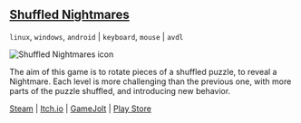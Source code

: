 ## <a class="menu" href="@ROOT@/pages/shuffled_nightmares.html">Shuffled Nightmares</a>

`linux`, `windows`, `android` | `keyboard`, `mouse` | `avdl`

![Shuffled Nightmares icon](../images/shuffled_nightmares/cover.png "Shuffled Nightmares cover")

The aim of this game is to rotate pieces of a shuffled puzzle, to reveal a Nightmare. Each level is more challenging than the previous one, with more parts of the puzzle shuffled, and introducing new behavior.

<a class="button" href="https://store.steampowered.com/app/1289510">Steam</a> |
<a class="button" href="https://darkdimension.itch.io/shuffled-nightmares">Itch.io</a> |
<a class="button" href="https://gamejolt.com/games/shuffled_nightmares/484001">GameJolt</a> |
<a class="button" href="https://play.google.com/store/apps/details?id=org.darkdimension.shuffled_nightmares">Play Store</a>
